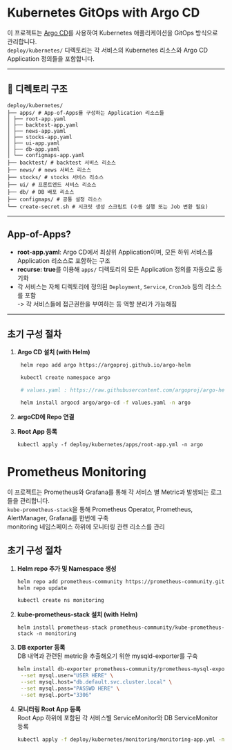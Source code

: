 # Kubernetes GitOps with Argo CD

이 프로젝트는 [Argo CD](https://argo-cd.readthedocs.io/en/stable/)를 사용하여 Kubernetes 애플리케이션을 GitOps 방식으로 관리합니다.  
`deploy/kubernetes/` 디렉토리는 각 서비스의 Kubernetes 리소스와 Argo CD Application 정의들을 포함합니다.

---

## 📂 디렉토리 구조

```
deploy/kubernetes/  
├── apps/ # App-of-Apps를 구성하는 Application 리소스들 
│ ├── root-app.yaml 
│ ├── backtest-app.yaml 
│ ├── news-app.yaml 
│ ├── stocks-app.yaml 
│ ├── ui-app.yaml 
│ ├── db-app.yaml 
│ └── configmaps-app.yaml 
├── backtest/ # backtest 서비스 리소스 
├── news/ # news 서비스 리소스 
├── stocks/ # stocks 서비스 리소스 
├── ui/ # 프론트엔드 서비스 리소스 
├── db/ # DB 배포 리소스 
├── configmaps/ # 공통 설정 리소스 
└── create-secret.sh # 시크릿 생성 스크립트 (수동 실행 또는 Job 변환 필요)
```

---

## App-of-Apps?

- **root-app.yaml**: Argo CD에서 최상위 Application이며, 모든 하위 서비스를 Application 리소스로 포함하는 구조
- **recurse: true**를 이용해 `apps/` 디렉토리의 모든 Application 정의를 자동으로 동기화
- 각 서비스는 자체 디렉토리에 정의된 `Deployment`, `Service`, `CronJob` 등의 리소스를 포함  
-> 각 서비스들에 접근권한을 부여하는 등 역할 분리가 가능해짐 

---

## 초기 구성 절차

1. **Argo CD 설치 (with Helm)**
   ```bash
    helm repo add argo https://argoproj.github.io/argo-helm

    kubectl create namespace argo

    # values.yaml : https://raw.githubusercontent.com/argoproj/argo-helm/main/charts/argo-cd/values.yaml

    helm install argocd argo/argo-cd -f values.yaml -n argo
   ```
2. **argoCD에 Repo 연결**

3. **Root App 등록**
    ```
    kubectl apply -f deploy/kubernetes/apps/root-app.yml -n argo
    ```

# Prometheus Monitoring
이 프로젝트는 Prometheus와 Grafana를 통해 각 서비스 별 Metric과 발생되는 로그들을 관리합니다.  
`kube-prometheus-stack`을 통해 Prometheus Operator, Prometheus, AlertManager, Grafana를 한번에 구축    
monitoring 네임스페이스 하위에 모니터링 관련 리소스를 관리  
## 초기 구성 절차
1. **Helm repo 추가 및 Namespace 생성**
   ```bash
   helm repo add prometheus-community https://prometheus-community.github.io/helm-charts
   helm repo update

   kubectl create ns monitoring
   ```
2. **kube-prometheus-stack 설치 (with Helm)**
   ```
   helm install prometheus-stack prometheus-community/kube-prometheus-stack -n monitoring
   ```
3. **DB exporter 등록**  
DB 내역과 관련된 metric을 추출해오기 위한 mysqld-exporter를 구축
   ```bash
   helm install db-exporter prometheus-community/prometheus-mysql-exporter -n monitoring \
    --set mysql.user="USER HERE" \
    --set mysql.host="db.default.svc.cluster.local" \
    --set mysql.pass="PASSWD HERE" \
    --set mysql.port="3306"
   ```
4. **모니터링 Root App 등록**  
Root App 하위에 포함된 각 서비스별 ServiceMonitor와 DB ServiceMonitor 등록
   ```bash
   kubectl apply -f deploy/kubernetes/monitoring/monitoring-app.yml -n argo
   ```